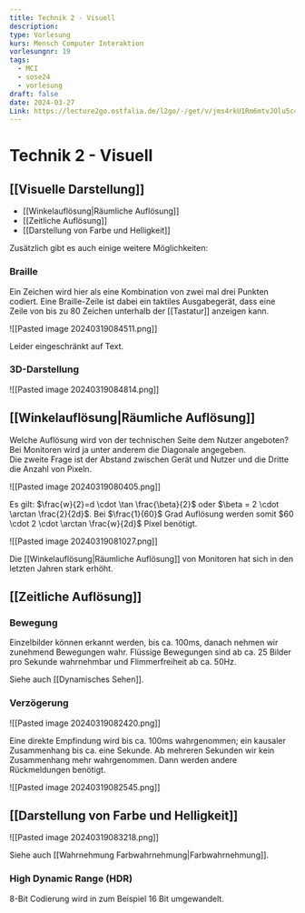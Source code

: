 ```yaml
---
title: Technik 2 - Visuell
description: 
type: Vorlesung
kurs: Mensch Computer Interaktion
vorlesungnr: 19
tags:
  - MCI
  - sose24
  - vorlesung
draft: false
date: 2024-03-27
Link: https://lecture2go.ostfalia.de/l2go/-/get/v/jms4rkU1Rm6mtvJOlu5c4wxx
---
```


# Technik 2 - Visuell

## [[Visuelle Darstellung]]

- [[Winkelauflösung|Räumliche Auflösung]]
- [[Zeitliche Auflösung]]
- [[Darstellung von Farbe und Helligkeit]]

Zusätzlich gibt es auch einige weitere Möglichkeiten:

### Braille

Ein Zeichen wird hier als eine Kombination von zwei mal drei Punkten codiert. Eine Braille-Zeile ist dabei ein taktiles Ausgabegerät, dass eine Zeile von bis zu 80 Zeichen unterhalb der [[Tastatur]] anzeigen kann.

![[Pasted image 20240319084511.png]]

Leider eingeschränkt auf Text.

### 3D-Darstellung

![[Pasted image 20240319084814.png]]

## [[Winkelauflösung|Räumliche Auflösung]]

Welche Auflösung wird von der technischen Seite dem Nutzer angeboten? Bei Monitoren wird ja unter anderem die Diagonale angegeben.  
Die zweite Frage ist der Abstand zwischen Gerät und Nutzer und die Dritte die Anzahl von Pixeln.

![[Pasted image 20240319080405.png]]

Es gilt: $\frac{w}{2}=d \cdot \tan \frac{\beta}{2}$ oder $\beta = 2 \cdot \arctan \frac{2}{2d}$. Bei $\frac{1}{60}$ Grad Auflösung werden somit $60 \cdot 2 \cdot \arctan \frac{w}{2d}$ Pixel benötigt.

![[Pasted image 20240319081027.png]]

Die [[Winkelauflösung|Räumliche Auflösung]] von Monitoren hat sich in den letzten Jahren stark erhöht.

## [[Zeitliche Auflösung]]

### Bewegung

Einzelbilder können erkannt werden, bis ca. 100ms, danach nehmen wir zunehmend Bewegungen wahr. Flüssige Bewegungen sind ab ca. 25 Bilder pro Sekunde wahrnehmbar und Flimmerfreiheit ab ca. 50Hz.

Siehe auch [[Dynamisches Sehen]].

### Verzögerung

![[Pasted image 20240319082420.png]]

Eine direkte Empfindung wird bis ca. 100ms wahrgenommen; ein kausaler Zusammenhang bis ca. eine Sekunde. Ab mehreren Sekunden wir kein Zusammenhang mehr wahrgenommen. Dann werden andere Rückmeldungen benötigt.

![[Pasted image 20240319082545.png]]

## [[Darstellung von Farbe und Helligkeit]]

![[Pasted image 20240319083218.png]]

Siehe auch [[Wahrnehmung Farbwahrnehmung|Farbwahrnehmung]].

### High Dynamic Range (HDR)

8-Bit Codierung wird in zum Beispiel 16 Bit umgewandelt. 